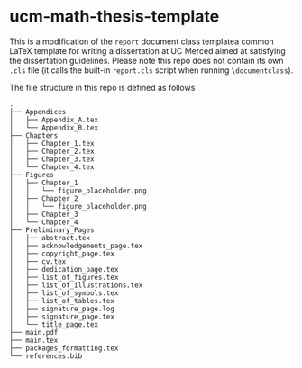 # ucm-math-thesis-template
This is a modification of the `report` document class templatea common LaTeX template for writing a dissertation at UC Merced aimed at satisfying the dissertation guidelines.  Please note this repo does not contain its own `.cls` file (it calls the built-in `report.cls` script when running `\documentclass`).

The file structure in this repo is defined as follows
```
.
├── Appendices
│   ├── Appendix_A.tex
│   └── Appendix_B.tex
├── Chapters
│   ├── Chapter_1.tex
│   ├── Chapter_2.tex
│   ├── Chapter_3.tex
│   └── Chapter_4.tex
├── Figures
│   ├── Chapter_1
│   │   └── figure_placeholder.png
│   ├── Chapter_2
│   │   └── figure_placeholder.png
│   ├── Chapter_3
│   └── Chapter_4
├── Preliminary_Pages
│   ├── abstract.tex
│   ├── acknowledgements_page.tex
│   ├── copyright_page.tex
│   ├── cv.tex
│   ├── dedication_page.tex
│   ├── list_of_figures.tex
│   ├── list_of_illustrations.tex
│   ├── list_of_symbols.tex
│   ├── list_of_tables.tex
│   ├── signature_page.log
│   ├── signature_page.tex
│   └── title_page.tex
├── main.pdf
├── main.tex
├── packages_formatting.tex
└── references.bib
```
